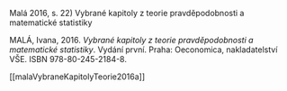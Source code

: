 Malá 2016, s. 22)
Vybrané kapitoly z teorie pravděpodobnosti a matematické statistiky

MALÁ, Ivana, 2016. _Vybrané kapitoly z teorie pravděpodobnosti a matematické statistiky_. Vydání první. Praha: Oeconomica, nakladatelství VŠE. ISBN 978-80-245-2184-8.

[[malaVybraneKapitolyTeorie2016a]]